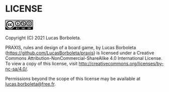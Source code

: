 # LICENSE

[![Creative Commons License](../pictures/CC-BY-NC-SA.png)](http://creativecommons.org/licenses/by-nc-sa/4.0/)

Copyright (C) 2021 Lucas Borboleta.

PRAXIS, rules and design of a board game, by Lucas Borboleta (https://github.com/LucasBorboleta/praxis) is licensed under a Creative Commons Attribution-NonCommercial-ShareAlike 4.0 International License. To view a copy of this license, visit http://creativecommons.org/licenses/by-nc-sa/4.0/.

Permissions beyond the scope of this license may be available at [lucas.borboleta@free.fr](mailto:lucas.borboleta@free.fr).
